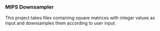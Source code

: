 ### MIPS Downsampler

This project takes files containing square matrices with integer values as input and downsamples
them according to user input.
